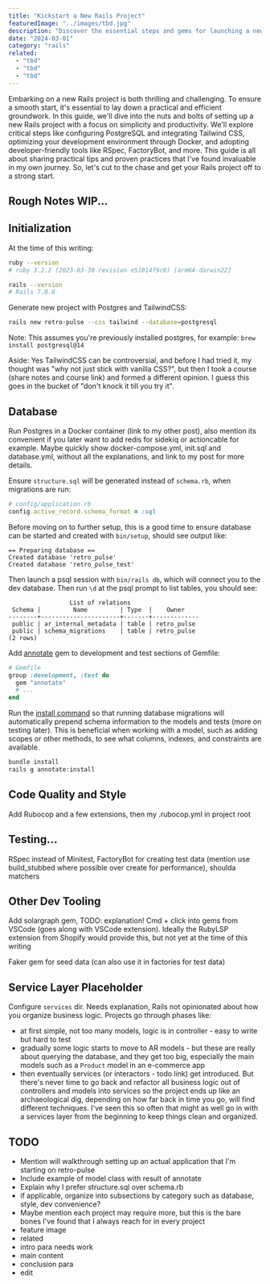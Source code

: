 ```yaml
---
title: "Kickstart a New Rails Project"
featuredImage: "../images/tbd.jpg"
description: "Discover the essential steps and gems for launching a new Rails project. From setting up services in Docker containers to harnessing the power of RSpec, FactoryBot, and other must-have tools."
date: "2024-03-01"
category: "rails"
related:
  - "tbd"
  - "tbd"
  - "tbd"
---
```


Embarking on a new Rails project is both thrilling and challenging. To ensure a smooth start, it's essential to lay down a practical and efficient groundwork. In this guide, we'll dive into the nuts and bolts of setting up a new Rails project with a focus on simplicity and productivity. We'll explore critical steps like configuring PostgreSQL and integrating Tailwind CSS, optimizing your development environment through Docker, and adopting developer-friendly tools like RSpec, FactoryBot, and more. This guide is all about sharing practical tips and proven practices that I've found invaluable in my own journey. So, let's cut to the chase and get your Rails project off to a strong start.

## Rough Notes WIP...

## Initialization

At the time of this writing:

```bash
ruby --version
# ruby 3.2.2 (2023-03-30 revision e51014f9c0) [arm64-darwin22]

rails --version
# Rails 7.0.8
```

Generate new project with Postgres and TailwindCSS:

```bash
rails new retro-pulse --css tailwind --database=postgresql
```

Note: This assumes you're previously installed postgres, for example: `brew install postgresql@14`

Aside: Yes TailwindCSS can be controversial, and before I had tried it, my thought was "why not just stick with vanilla CSS?", but then I took a course (share notes and course link) and formed a different opinion. I guess this goes in the bucket of "don't knock it till you try it".

## Database

Run Postgres in a Docker container (link to my other post), also mention its convenient if you later want to add redis for sidekiq or actioncable for example.
Maybe quickly show docker-compose.yml, init.sql and database.yml, without all the explanations, and link to my post for more details.

Ensure `structure.sql` will be generated instead of `schema.rb`, when migrations are run:
```ruby
# config/application.rb
config.active_record.schema_format = :sql
```

Before moving on to further setup, this is a good time to ensure database can be started and created with `bin/setup`, should see output like:
```
== Preparing database ==
Created database 'retro_pulse'
Created database 'retro_pulse_test'
```

Then launch a psql session with `bin/rails db`, which will connect you to the dev database. Then run `\d` at the psql prompt to list tables, you should see:
```
                 List of relations
 Schema |         Name         | Type  |    Owner
--------+----------------------+-------+-------------
 public | ar_internal_metadata | table | retro_pulse
 public | schema_migrations    | table | retro_pulse
(2 rows)
```

Add [annotate](https://github.com/ctran/annotate_models) gem to development and test sections of Gemfile:

```ruby
# Gemfile
group :development, :test do
  gem "annotate"
  # ...
end
```

Run the [install command](https://github.com/ctran/annotate_models#configuration-in-rails) so that running database migrations will automatically prepend schema information to the models and tests (more on testing later). This is beneficial when working with a model, such as adding scopes or other methods, to see what columns, indexes, and constraints are available.

```bash
bundle install
rails g annotate:install
```

## Code Quality and Style

Add Rubocop and a few extensions, then my .rubocop.yml in project root

## Testing...

RSpec instead of Minitest, FactoryBot for creating test data (mention use build_stubbed where possible over create for performance), shoulda matchers

## Other Dev Tooling

Add solargraph gem, TODO: explanation! Cmd + click into gems from VSCode (goes along with VSCode extension). Ideally the RubyLSP extension from Shopify would provide this, but not yet at the time of this writing

Faker gem for seed data (can also use it in factories for test data)

## Service Layer Placeholder

Configure `services` dir. Needs explanation, Rails not opinionated about how you organize business logic. Projects go through phases like:
- at first simple, not too many models, logic is in controller - easy to write but hard to test
- gradually some logic starts to move to AR models - but these are really about querying the database, and they get too big, especially the main models such as a `Product` model in an e-commerce app
- then eventually services (or interactors - todo link) get introduced. But there's never time to go back and refactor all business logic out of controllers and models into services so the project ends up like an archaeological dig, depending on how far back in time you go, will find different techniques. I've seen this so often that might as well go in with a services layer from the beginning to keep things clean and organized.

## TODO
* Mention will walkthrough setting up an actual application that I'm starting on retro-pulse
* Include example of model class with result of annotate
* Explain why I prefer structure.sql over schema.rb
* if applicable, organize into subsections by category such as database, style, dev convenience?
* Maybe mention each project may require more, but this is the bare bones I've found that I always reach for in every project
* feature image
* related
* intro para needs work
* main content
* conclusion para
* edit
